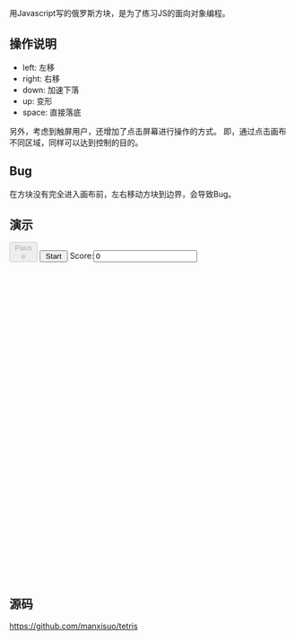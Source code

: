 用Javascript写的俄罗斯方块，是为了练习JS的面向对象编程。

## 操作说明
* left: 左移
* right: 右移
* down: 加速下落
* up: 变形
* space: 直接落底

另外，考虑到触屏用户，还增加了点击屏幕进行操作的方式。
即，通过点击画布不同区域，同样可以达到控制的目的。

## Bug
在方块没有完全进入画布前，左右移动方块到边界，会导致Bug。

## 演示
<script type="text/javascript" src="https://raw.github.com/manxisuo/teris/master/js/teris.js"></script>
<button id="pause" disabled="disabled" style="width: 50px">Pause</button>
<button id="start" style="width: 50px">Start</button>
<label for="score">Score:</label><input type="text" readonly="readonly" value="0" id="score" />
<div id="stage" style="height: 550px;"></div>

## 源码
<https://github.com/manxisuo/tetris>
